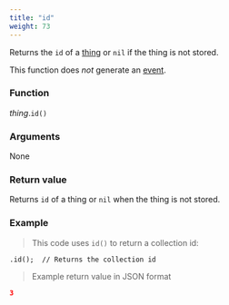 ```yaml
---
title: "id"
weight: 73
---
```


Returns the `id` of a [thing](..) or `nil` if the thing is not stored.

This function does *not* generate an [event](../../../overview/events).

### Function

*thing*.`id()`

### Arguments

None

### Return value

Returns `id` of a thing or `nil` when the thing is not stored.

### Example

> This code uses `id()` to return a collection id:

```thingsdb,should_pass
.id();  // Returns the collection id
```

> Example return value in JSON format

```json
3
```
